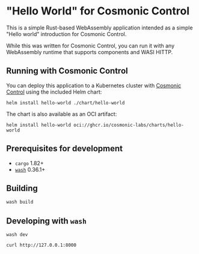 # "Hello World" for Cosmonic Control

This is a simple Rust-based WebAssembly application intended as a simple "Hello world" introduction for Cosmonic Control. 

While this was written for Cosmonic Control, you can run it with any WebAssembly runtime that supports components and WASI HITTP.

## Running with Cosmonic Control

You can deploy this application to a Kubernetes cluster with [Cosmonic Control]() using the included Helm chart:

```shell
helm install hello-world ./chart/hello-world
```

The chart is also available as an OCI artifact:

```shell
helm install hello-world oci://ghcr.io/cosmonic-labs/charts/hello-world
```

## Prerequisites for development

- `cargo` 1.82+
- [`wash`](https://wasmcloud.com/docs/installation) 0.36.1+

## Building

```bash
wash build
```

## Developing with `wash`

```shell
wash dev
```

```shell
curl http://127.0.0.1:8000
```
